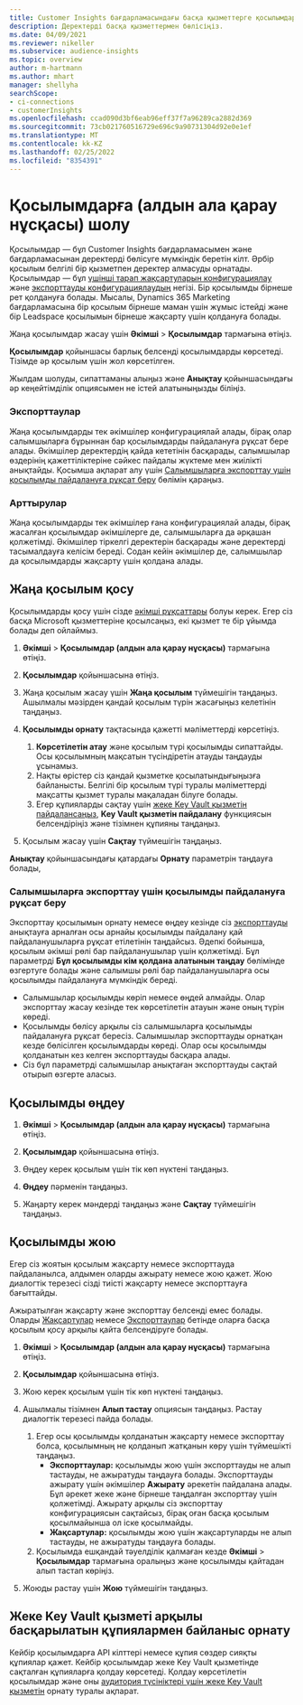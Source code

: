 ```yaml
---
title: Customer Insights бағдарламасындағы басқа қызметтерге қосылымдар.
description: Деректерді басқа қызметтермен бөлісіңіз.
ms.date: 04/09/2021
ms.reviewer: nikeller
ms.subservice: audience-insights
ms.topic: overview
author: m-hartmann
ms.author: mhart
manager: shellyha
searchScope:
- ci-connections
- customerInsights
ms.openlocfilehash: ccad090d3bf6eab96eff37f7a96289ca2882d369
ms.sourcegitcommit: 73cb021760516729e696c9a90731304d92e0e1ef
ms.translationtype: MT
ms.contentlocale: kk-KZ
ms.lasthandoff: 02/25/2022
ms.locfileid: "8354391"
---
```

# <a name="connections-preview-overview"></a>Қосылымдарға (алдын ала қарау нұсқасы) шолу

Қосылымдар — бұл Customer Insights бағдарламасымен және бағдарламасынан деректерді бөлісуге мүмкіндік беретін кілт. Әрбір қосылым белгілі бір қызметпен деректер алмасуды орнатады. Қосылымдар — бұл [үшінші тарап жақсартуларын конфигурациялау](enrichment-hub.md) және [экспорттауды конфигурациялаудың](export-destinations.md) негізі. Бір қосылымды бірнеше рет қолдануға болады. Мысалы, Dynamics 365 Marketing бағдарламасына бір қосылым бірнеше маман үшін жұмыс істейді және бір Leadspace қосылымын бірнеше жақсарту үшін қолдануға болады.

Жаңа қосылымдар жасау үшін **Әкімші** > **Қосылымдар** тармағына өтіңіз.

**Қосылымдар** қойыншасы барлық белсенді қосылымдарды көрсетеді. Тізімде әр қосылым үшін жол көрсетілген. 

Жылдам шолуды, сипаттаманы алыңыз және **Анықтау** қойыншасындағы әр кеңейтімділік опциясымен не істей алатыныңызды біліңіз.

### <a name="exports"></a>Экспорттаулар

Жаңа қосылымдарды тек әкімшілер конфигурациялай алады, бірақ олар салымшыларға бұрыннан бар қосылымдарды пайдалануға рұқсат бере алады. Әкімшілер деректердің қайда кететінін басқарады, салымшылар өздерінің қажеттіліктеріне сәйкес пайдалы жүктеме мен жиілікті анықтайды. Қосымша ақпарат алу үшін [Салымшыларға экспорттау үшін қосылымды пайдалануға рұқсат беру](#allow-contributors-to-use-a-connection-for-exports) бөлімін қараңыз.

### <a name="enrichments"></a>Арттырулар

Жаңа қосылымдарды тек әкімшілер ғана конфигурациялай алады, бірақ жасалған қосылымдар әкімшілерге де, салымшыларға да әрқашан қолжетімді. Әкімшілер тіркелгі деректерін басқарады және деректерді тасымалдауға келісім береді. Содан кейін әкімшілер де, салымшылар да қосылымдарды жақсарту үшін қолдана алады.

## <a name="add-a-new-connection"></a>Жаңа қосылым қосу

Қосылымдарды қосу үшін сізде [әкімші рұқсаттары](permissions.md) болуы керек. Егер сіз басқа Microsoft қызметтеріне қосылсаңыз, екі қызмет те бір ұйымда болады деп ойлаймыз.

1. **Әкімші** > **Қосылымдар (алдын ала қарау нұсқасы)** тармағына өтіңіз.

1. **Қосылымдар** қойыншасына өтіңіз.

1. Жаңа қосылым жасау үшін **Жаңа қосылым** түймешігін таңдаңыз. Ашылмалы мәзірден қандай қосылым түрін жасағыңыз келетінін таңдаңыз.

1. **Қосылымды орнату** тақтасында қажетті мәліметтерді көрсетіңіз. 
   1. **Көрсетілетін атау** және қосылым түрі қосылымды сипаттайды. Осы қосылымның мақсатын түсіндіретін атауды таңдауды ұсынамыз.
   1. Нақты өрістер сіз қандай қызметке қосылатындығыңызға байланысты. Белгілі бір қосылым түрі туралы мәліметтерді мақсатты қызмет туралы мақаладан білуге болады.
   1. Егер құпияларды сақтау үшін [жеке Key Vault қызметін пайдалансаңыз](use-azure-key-vault.md), **Key Vault қызметін пайдалану** функциясын белсендіріңіз және тізімнен құпияны таңдаңыз.

1. Қосылым жасау үшін **Сақтау** түймешігін таңдаңыз.

**Анықтау** қойыншасындағы қатардағы **Орнату** параметрін таңдауға болады,

### <a name="allow-contributors-to-use-a-connection-for-exports"></a>Салымшыларға экспорттау үшін қосылымды пайдалануға рұқсат беру

Экспорттау қосылымын орнату немесе өңдеу кезінде сіз [экспорттауды](export-destinations.md) анықтауға арналған осы арнайы қосылымды пайдалану қай пайдаланушыларға рұқсат етілетінін таңдайсыз. Әдепкі бойынша, қосылым әкімші рөлі бар пайдаланушылар үшін қолжетімді. Бұл параметрді **Бұл қосылымды кім қолдана алатынын таңдау** бөлімінде өзгертуге болады және салымшы рөлі бар пайдаланушыларға осы қосылымды пайдалануға мүмкіндік береді.

- Салымшылар қосылымды көріп немесе өңдей алмайды. Олар экспорттау жасау кезінде тек көрсетілетін атауын және оның түрін көреді.
- Қосылымды бөлісу арқылы сіз салымшыларға қосылымды пайдалануға рұқсат бересіз. Салымшылар экспорттауды орнатқан кезде бөлісілген қосылымдарды көреді. Олар осы қосылымды қолданатын кез келген экспорттауды басқара алады.
- Сіз бұл параметрді салымшылар анықтаған экспорттауды сақтай отырып өзгерте аласыз.

## <a name="edit-a-connection"></a>Қосылымды өңдеу

1. **Әкімші** > **Қосылымдар (алдын ала қарау нұсқасы)** тармағына өтіңіз.

1. **Қосылымдар** қойыншасына өтіңіз.

1. Өңдеу керек қосылым үшін тік көп нүктені таңдаңыз.

1. **Өңдеу** пәрменін таңдаңыз.

1. Жаңарту керек мәндерді таңдаңыз және **Сақтау** түймешігін таңдаңыз.

## <a name="remove-a-connection"></a>Қосылымды жою

Егер сіз жоятын қосылым жақсарту немесе экспорттауда пайдаланылса, алдымен оларды ажырату немесе жою қажет. Жою диалогтік терезесі сізді тиісті жақсарту немесе экспорттауға бағыттайды. 

Ажыратылған жақсарту және экспорттау белсенді емес болады. Оларды [Жақсартулар](enrichment-hub.md) немесе [Экспорттаулар](export-destinations.md) бетінде оларға басқа қосылым қосу арқылы қайта белсендіруге болады.

1. **Әкімші** > **Қосылымдар (алдын ала қарау нұсқасы)** тармағына өтіңіз.

1. **Қосылымдар** қойыншасына өтіңіз.

1. Жою керек қосылым үшін тік көп нүктені таңдаңыз.

1. Ашылмалы тізімнен **Алып тастау** опциясын таңдаңыз. Растау диалогтік терезесі пайда болады.

   1. Егер осы қосылымды қолданатын жақсарту немесе экспорттау болса, қосылымның не қолданып жатқанын көру үшін түймешікті таңдаңыз.
      - **Экспорттаулар:** қосылымды жою үшін экспорттауды не алып тастауды, не ажыратуды таңдауға болады. Экспорттауды ажырату үшін әкімшілер **Ажырату** әрекетін пайдалана алады. Бұл әрекет жеке және бірнеше таңдалған экспорттау үшін қолжетімді. Ажырату арқылы сіз экспорттау конфигурациясын сақтайсыз, бірақ оған басқа қосылым қосылмайынша ол іске қосылмайды.
      - **Жақсартулар:** қосылымды жою үшін жақсартуларды не алып тастауды, не ажыратуды таңдауға болады. 
   1. Қосылымда ешқандай тәуелділік қалмаған кезде **Әкімші** > **Қосылымдар** тармағына оралыңыз және қосылымды қайтадан алып тастап көріңіз.

1. Жоюды растау үшін **Жою** түймешігін таңдаңыз.

## <a name="set-up-connections-with-secrets-managed-by-your-own-key-vault"></a>Жеке Key Vault қызметі арқылы басқарылатын құпиялармен байланыс орнату

Кейбір қосылымдарға API кілттері немесе құпия сөздер сияқты құпиялар қажет. Кейбір қосылымдар жеке Key Vault қызметінде сақталған құпияларға қолдау көрсетеді. Қолдау көрсетілетін қосылымдар және оны [аудитория түсініктері үшін жеке Key Vault қызметін](use-azure-key-vault.md) орнату туралы ақпарат.
